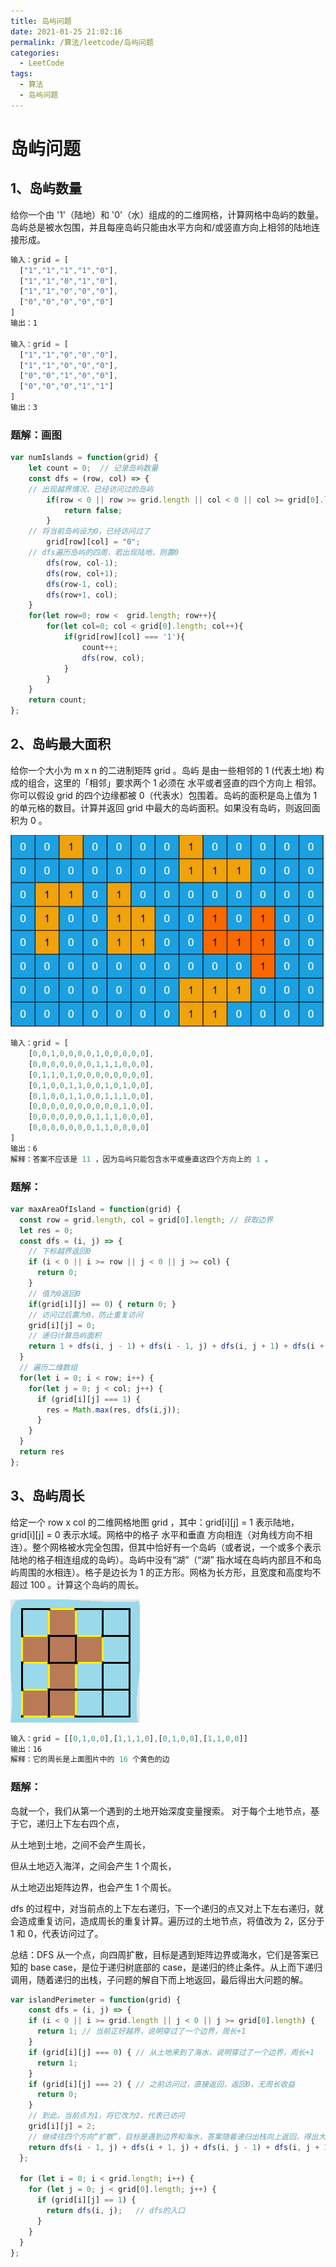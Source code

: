 ```yaml
---
title: 岛屿问题
date: 2021-01-25 21:02:16
permalink: /算法/leetcode/岛屿问题
categories:
  - LeetCode
tags:
  - 算法
  - 岛屿问题
---
```

# 岛屿问题

## 1、岛屿数量

给你一个由 '1'（陆地）和 '0'（水）组成的的二维网格，计算网格中岛屿的数量。岛屿总是被水包围，并且每座岛屿只能由水平方向和/或竖直方向上相邻的陆地连接形成。

```javascript
输入：grid = [
  ["1","1","1","1","0"],
  ["1","1","0","1","0"],
  ["1","1","0","0","0"],
  ["0","0","0","0","0"]
]
输出：1

输入：grid = [
  ["1","1","0","0","0"],
  ["1","1","0","0","0"],
  ["0","0","1","0","0"],
  ["0","0","0","1","1"]
]
输出：3
```

### 题解：画图

```javascript
var numIslands = function(grid) {
    let count = 0;  // 记录岛屿数量
    const dfs = (row, col) => {
	// 出现越界情况、已经访问过的岛屿
        if(row < 0 || row >= grid.length || col < 0 || col >= grid[0].length || grid[row][col] === "0"){
            return false;
        }
	// 将当前岛屿设为0，已经访问过了
        grid[row][col] = "0";
	// dfs遍历岛屿的四周，若出现陆地，则置0
        dfs(row, col-1);
        dfs(row, col+1);
        dfs(row-1, col);
        dfs(row+1, col);
    }
    for(let row=0; row <  grid.length; row++){
        for(let col=0; col < grid[0].length; col++){
            if(grid[row][col] === '1'){
                count++;
                dfs(row, col);
            }
        }
    }
    return count;
};
```

## 2、岛屿最大面积

给你一个大小为 m x n 的二进制矩阵 grid 。岛屿 是由一些相邻的 1 (代表土地) 构成的组合，这里的「相邻」要求两个 1 必须在 水平或者竖直的四个方向上 相邻。你可以假设 grid 的四个边缘都被 0（代表水）包围着。岛屿的面积是岛上值为 1 的单元格的数目。计算并返回 grid 中最大的岛屿面积。如果没有岛屿，则返回面积为 0 。

![img](./images/algorithm/695.png)

```javascript
输入：grid = [
	[0,0,1,0,0,0,0,1,0,0,0,0,0],
	[0,0,0,0,0,0,0,1,1,1,0,0,0],
	[0,1,1,0,1,0,0,0,0,0,0,0,0],
	[0,1,0,0,1,1,0,0,1,0,1,0,0],
	[0,1,0,0,1,1,0,0,1,1,1,0,0],
	[0,0,0,0,0,0,0,0,0,0,1,0,0],
	[0,0,0,0,0,0,0,1,1,1,0,0,0],
	[0,0,0,0,0,0,0,1,1,0,0,0,0]
]
输出：6
解释：答案不应该是 11 ，因为岛屿只能包含水平或垂直这四个方向上的 1 。
```

### 题解：

```javascript
var maxAreaOfIsland = function(grid) {
  const row = grid.length, col = grid[0].length; // 获取边界
  let res = 0;
  const dfs = (i, j) => {
    // 下标越界返回0
    if (i < 0 || i >= row || j < 0 || j >= col) {
      return 0;
    }
    // 值为0返回0
    if(grid[i][j] == 0) { return 0; }
    // 访问过后置为0，防止重复访问
    grid[i][j] = 0;
    // 递归计算岛屿面积
    return 1 + dfs(i, j - 1) + dfs(i - 1, j) + dfs(i, j + 1) + dfs(i + 1, j);
  }
  // 遍历二维数组
  for(let i = 0; i < row; i++) {
    for(let j = 0; j < col; j++) {
      if (grid[i][j] === 1) {
        res = Math.max(res, dfs(i,j));
      }
    }
  }
  return res
};
```

## 3、岛屿周长

给定一个 row x col 的二维网格地图 grid ，其中：grid[i][j] = 1 表示陆地， grid[i][j] = 0 表示水域。网格中的格子 水平和垂直 方向相连（对角线方向不相连）。整个网格被水完全包围，但其中恰好有一个岛屿（或者说，一个或多个表示陆地的格子相连组成的岛屿）。岛屿中没有“湖”（“湖” 指水域在岛屿内部且不和岛屿周围的水相连）。格子是边长为 1 的正方形。网格为长方形，且宽度和高度均不超过 100 。计算这个岛屿的周长。

![img](./images/algorithm/463.png)

```javascript
输入：grid = [[0,1,0,0],[1,1,1,0],[0,1,0,0],[1,1,0,0]]
输出：16
解释：它的周长是上面图片中的 16 个黄色的边
```

### 题解：

岛就一个，我们从第一个遇到的土地开始深度变量搜索。 对于每个土地节点，基于它，递归上下左右四个点，

从土地到土地，之间不会产生周长，

但从土地迈入海洋，之间会产生 1 个周长，

从土地迈出矩阵边界，也会产生 1 个周长。

dfs 的过程中，对当前点的上下左右递归，下一个递归的点又对上下左右递归，就会造成重复访问，造成周长的重复计算。遍历过的土地节点，将值改为 2，区分于 1 和 0，代表访问过了。

总结：DFS 从一个点，向四周扩散，目标是遇到矩阵边界或海水，它们是答案已知的 base case，是位于递归树底部的 case，是递归的终止条件。从上而下递归调用，随着递归的出栈，子问题的解自下而上地返回，最后得出大问题的解。

```javascript
var islandPerimeter = function(grid) {
    const dfs = (i, j) => {
    if (i < 0 || i >= grid.length || j < 0 || j >= grid[0].length) {
      return 1; // 当前正好越界，说明穿过了一个边界，周长+1
    }
    if (grid[i][j] === 0) { // 从土地来到了海水，说明穿过了一个边界，周长+1
      return 1;
    }
    if (grid[i][j] === 2) { // 之前访问过，直接返回，返回0，无周长收益
      return 0;
    }
    // 到此，当前点为1，将它改为2，代表已访问
    grid[i][j] = 2; 
    // 继续往四个方向“扩散”，目标是遇到边界和海水，答案随着递归出栈向上返回，得出大的答案
    return dfs(i - 1, j) + dfs(i + 1, j) + dfs(i, j - 1) + dfs(i, j + 1);
  };

  for (let i = 0; i < grid.length; i++) {
    for (let j = 0; j < grid[0].length; j++) {
      if (grid[i][j] == 1) {
        return dfs(i, j);   // dfs的入口
      }
    }
  }
};
```
